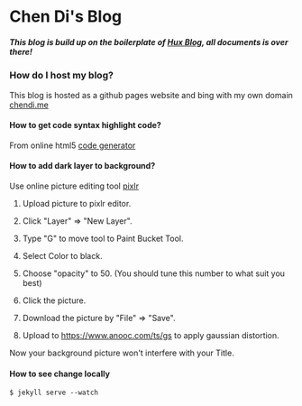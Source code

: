 # Chen Di's Blog

##### This blog is build up on the boilerplate of [Hux Blog](https://github.com/Huxpro/huxpro.github.io), all documents is over there!

### How do I host my blog?

This blog is hosted as a github pages website and bing with my own domain [chendi.me](http://chendi.me)
#### How to get code syntax highlight code?

From online html5 [code generator](http://markup.su/highlighter/)

#### How to add dark layer to background?

Use online picture editing tool [pixlr](https://pixlr.com/editor/)

1. Upload picture to pixlr editor.
2. Click "Layer" => "New Layer".
3. Type "G" to move tool to Paint Bucket Tool.
4. Select Color to black.
5. Choose "opacity" to 50. (You should tune this number to what suit you best)
6. Click the picture.
7. Download the picture by "File" => "Save".

8. Upload to https://www.anooc.com/ts/gs to apply gaussian distortion.

Now your background picture won't interfere with your Title.

#### How to see change locally

```
$ jekyll serve --watch
```
